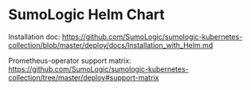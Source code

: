 SumoLogic Helm Chart
====================

Installation doc: https://github.com/SumoLogic/sumologic-kubernetes-collection/blob/master/deploy/docs/Installation_with_Helm.md

Prometheus-operator support matrix: https://github.com/SumoLogic/sumologic-kubernetes-collection/tree/master/deploy#support-matrix
